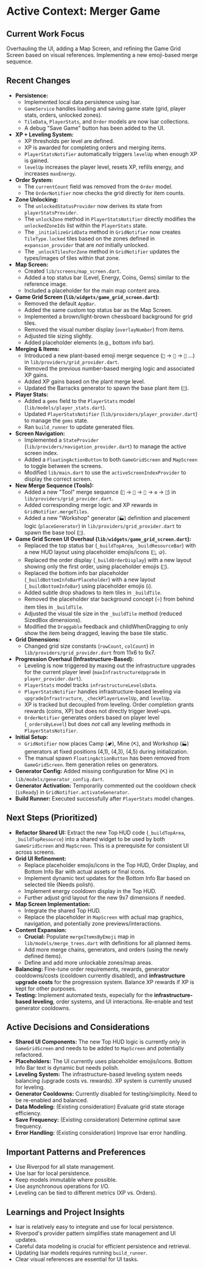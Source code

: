 # Active Context: Merger Game

## Current Work Focus

Overhauling the UI, adding a Map Screen, and refining the Game Grid Screen based on visual references. Implementing a new emoji-based merge sequence.

## Recent Changes

*   **Persistence:**
    *   Implemented local data persistence using Isar.
    *   `GameService` handles loading and saving game state (grid, player stats, orders, unlocked zones).
    *   `TileData`, `PlayerStats`, and `Order` models are now Isar collections.
    *   A debug "Save Game" button has been added to the UI.
*   **XP + Leveling System:**
    *   XP thresholds per level are defined.
    *   XP is awarded for completing orders and merging items.
    *   `PlayerStatsNotifier` automatically triggers `levelUp` when enough XP is gained.
    *   `levelUp` increases the player level, resets XP, refills energy, and increases `maxEnergy`.
*   **Order System:**
    *   The `currentCount` field was removed from the `Order` model.
    *   The `OrderNotifier` now checks the grid directly for item counts.
*   **Zone Unlocking:**
    *   The `unlockedStatusProvider` now derives its state from `playerStatsProvider`.
    *   The `unlockZone` method in `PlayerStatsNotifier` directly modifies the `unlockedZoneIds` list within the `PlayerStats` state.
    *   The `_initializeGridData` method in `GridNotifier` now creates `TileType.locked` tiles based on the zones defined in `expansion_provider` that are *not* initially unlocked.
    *   The `_unlockTilesForZone` method in `GridNotifier` updates the types/images of tiles within that zone.
*   **Map Screen:**
    *   Created `lib/screens/map_screen.dart`.
    *   Added a top status bar (Level, Energy, Coins, Gems) similar to the reference image.
    *   Included a placeholder for the main map content area.
*   **Game Grid Screen (`lib/widgets/game_grid_screen.dart`):**
    *   Removed the default `AppBar`.
    *   Added the same custom top status bar as the Map Screen.
    *   Implemented a brown/light-brown chessboard background for grid tiles.
    *   Removed the visual number display (`overlayNumber`) from items.
    *   Adjusted tile sizing slightly.
    *   Added placeholder elements (e.g., bottom info bar).
*   **Merging & Items:**
    *   Introduced a new plant-based emoji merge sequence (`🌱` -> `🌿` -> `🌳` ...) in `lib/providers/grid_provider.dart`.
    *   Removed the previous number-based merging logic and associated XP gains.
    *   Added XP gains based on the plant merge level.
    *   Updated the Barracks generator to spawn the base plant item (`🌱`).
*   **Player Stats:**
    *   Added a `gems` field to the `PlayerStats` model (`lib/models/player_stats.dart`).
    *   Updated `PlayerStatsNotifier` (`lib/providers/player_provider.dart`) to manage the `gems` state.
    *   Ran `build_runner` to update generated files.
*   **Screen Navigation:**
    *   Implemented a `StateProvider` (`lib/providers/navigation_provider.dart`) to manage the active screen index.
    *   Added a `FloatingActionButton` to both `GameGridScreen` and `MapScreen` to toggle between the screens.
    *   Modified `lib/main.dart` to use the `activeScreenIndexProvider` to display the correct screen.
*   **New Merge Sequence (Tools):**
    *   Added a new "Tool" merge sequence (`🔧` -> `🔨` -> `🔩` -> `⚙️` -> `🔗`) in `lib/providers/grid_provider.dart`.
    *   Added corresponding merge logic and XP rewards in `GridNotifier.mergeTiles`.
    *   Added a new "Workshop" generator (`🏭`) definition and placement logic (`placeGenerator`) in `lib/providers/grid_provider.dart` to spawn the base tool (`🔧`).
*   **Game Grid Screen UI Overhaul (`lib/widgets/game_grid_screen.dart`):**
    *   Replaced the top status bar (`_buildTopArea`, `_buildResourceBar`) with a new HUD layout using placeholder emojis/icons (`👤`, `🪙`).
    *   Replaced the order display (`_buildOrderDisplay`) with a new layout showing only the first order, using placeholder emojis (`🧑`).
    *   Replaced the bottom info bar placeholder (`_buildBottomInfoBarPlaceholder`) with a new layout (`_buildBottomInfoBar`) using placeholder emojis (`ℹ️`).
    *   Added subtle drop shadows to item tiles in `_buildTile`.
    *   Removed the placeholder star background concept (`⭐`) from behind item tiles in `_buildTile`.
    *   Adjusted the visual tile size in the `_buildTile` method (reduced SizedBox dimensions).
    *   Modified the `Draggable` feedback and childWhenDragging to only show the item being dragged, leaving the base tile static.
*   **Grid Dimensions:**
    *   Changed grid size constants (`rowCount`, `colCount`) in `lib/providers/grid_provider.dart` from 11x6 to 9x7.
*   **Progression Overhaul (Infrastructure-Based):**
    *   Leveling is now triggered by maxing out the infrastructure upgrades for the current player level (`maxInfrastructureUpgrade` in `player_provider.dart`).
    *   `PlayerStats` model tracks `infrastructureLevelsData`.
    *   `PlayerStatsNotifier` handles infrastructure-based leveling via `upgradeInfrastructure`, `_checkPlayerLevelUp`, and `levelUp`.
    *   XP is tracked but decoupled from leveling. Order completion grants rewards (coins, XP) but does not directly trigger level-ups.
    *   `OrderNotifier` generates orders based on player level (`_ordersByLevel`) but does *not* call any leveling methods in `PlayerStatsNotifier`.
*   **Initial Setup:**
    *   `GridNotifier` now places Camp (`🏕️`), Mine (`⛏️`), and Workshop (`🏭`) generators at fixed positions (4,1), (4,3), (4,5) during initialization.
    *   The manual spawn `FloatingActionButton` has been removed from `GameGridScreen`. Item generation relies on generators.
*   **Generator Config:** Added missing configuration for Mine (`⛏️`) in `lib/models/generator_config.dart`.
*   **Generator Activation:** Temporarily commented out the cooldown check (`isReady`) in `GridNotifier.activateGenerator`.
*   **Build Runner:** Executed successfully after `PlayerStats` model changes.


## Next Steps (Prioritized)

*   **Refactor Shared UI:** Extract the new Top HUD code (`_buildTopArea`, `_buildTopResource`) into a shared widget to be used by both `GameGridScreen` and `MapScreen`. This is a prerequisite for consistent UI across screens.
*   **Grid UI Refinement:**
    *   Replace placeholder emojis/icons in the Top HUD, Order Display, and Bottom Info Bar with actual assets or final icons.
    *   Implement dynamic text updates for the Bottom Info Bar based on selected tile (Needs polish).
    *   Implement energy cooldown display in the Top HUD.
    *   Further adjust grid layout for the new 9x7 dimensions if needed.
*   **Map Screen Implementation:**
    *   Integrate the shared Top HUD.
    *   Replace the placeholder in `MapScreen` with actual map graphics, navigation, and potentially zone previews/interactions.
*   **Content Expansion:**
    *   **Crucial:** Populate `mergeItemsByEmoji` map in `lib/models/merge_trees.dart` with definitions for all planned items.
    *   Add more merge chains, generators, and orders (using the newly defined items).
    *   Define and add more unlockable zones/map areas.
*   **Balancing:** Fine-tune order requirements, rewards, generator cooldowns/costs (cooldown currently disabled), and **infrastructure upgrade costs** for the progression system. Balance XP rewards if XP is kept for other purposes.
*   **Testing:** Implement automated tests, especially for the **infrastructure-based leveling**, order systems, and UI interactions. Re-enable and test generator cooldowns.

## Active Decisions and Considerations

*   **Shared UI Components:** The new Top HUD logic is currently only in `GameGridScreen` and needs to be added to `MapScreen` and potentially refactored.
*   **Placeholders:** The UI currently uses placeholder emojis/icons. Bottom Info Bar text is dynamic but needs polish.
*   **Leveling System:** The infrastructure-based leveling system needs balancing (upgrade costs vs. rewards). XP system is currently unused for leveling.
*   **Generator Cooldowns:** Currently disabled for testing/simplicity. Need to be re-enabled and balanced.
*   **Data Modeling:** (Existing consideration) Evaluate grid state storage efficiency.
*   **Save Frequency:** (Existing consideration) Determine optimal save frequency.
*   **Error Handling:** (Existing consideration) Improve Isar error handling.

## Important Patterns and Preferences

*   Use Riverpod for all state management.
*   Use Isar for local persistence.
*   Keep models immutable where possible.
*   Use asynchronous operations for I/O.
*   Leveling can be tied to different metrics (XP vs. Orders).

## Learnings and Project Insights

*   Isar is relatively easy to integrate and use for local persistence.
*   Riverpod's provider pattern simplifies state management and UI updates.
*   Careful data modeling is crucial for efficient persistence and retrieval.
*   Updating Isar models requires running `build_runner`.
*   Clear visual references are essential for UI tasks.
